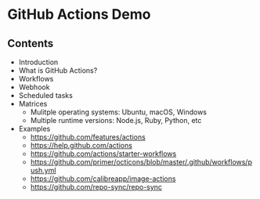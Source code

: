 # GitHub Actions Demo


## Contents

- Introduction
- What is GitHub Actions?
- Workflows
- Webhook
- Scheduled tasks
- Matrices
  - Mulitple operating systems: Ubuntu, macOS, Windows
  - Multiple runtime versions: Node.js, Ruby, Python, etc
- Examples
  - https://github.com/features/actions
  - https://help.github.com/actions
  - https://github.com/actions/starter-workflows
  - https://github.com/primer/octicons/blob/master/.github/workflows/push.yml
  - https://github.com/calibreapp/image-actions
  - https://github.com/repo-sync/repo-sync

